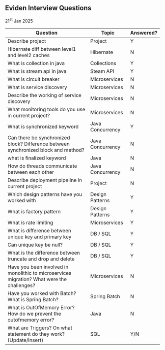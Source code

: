 ## Eviden Interview Questions
21<sup>st</sup> Jan 2025

| Question | Topic | Answered? |
|----------|-------|-----------|
| Describe project | Project | Y |
| Hibernate diff between level1 and level2 caches| Hibernate | N |
| What is collection in java | Collections | Y |
| What is stream api in java | Steam API | Y |
| What is circuit breaker | Microservices | N |
| What is service discovery | Microservices | N |
| Describe the working of service discovery | Microservices | N |
| What monitoring tools do you use in current project? | Microservices | N |
| What is synchronized keyword | Java Concurrency | Y |
| Can there be synchronized block? Difference between synchronized block and method? | Java Concurrency | N |
|what is finalized keyword| Java |N|
| How do threads communicate between each other | Java Concurrency | N|
| Describe deployment pipeline in current project | Project | N |
| Which design patterns have you worked with | Design Patterns | Y |
| What is factory pattern | Design Patterns | Y |
| What is rate limiting | Microservices | Y |
| What is difference between unique key and primary key | DB / SQL | Y |
| Can unique key be null? | DB / SQL | Y |
| What is the difference between truncate and drop and delete | DB / SQL | Y |
| Have you been involved in monolithic to microservices migration? What were the challenges? | Microservices | N |
| Have you worked with Batch? What is Spring Batch? | Spring Batch | N |
| What is OutOfMemory Error? How do we prevent the outofmemory error? | Java | N |
| What are Triggers? On what statement do they work? (Update/Insert) | SQL | Y/N |